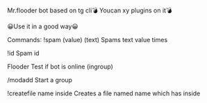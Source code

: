 Mr.flooder bot based on tg cli💣
Youcan xy plugins on it💣


😀Use it in a good way😀

Commands∶
!spam (value) (text)
Spams text value times

!id
Spam id

Flooder
Test if bot is online (ingroup)

/modadd
Start a group

!createfile name inside
Creates a file named name which has inside 
